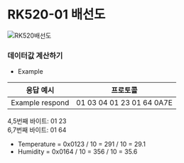 # RK520-01 배선도
![RK520배선도](https://user-images.githubusercontent.com/37902752/155929504-8da248a2-d38b-4d6f-87c9-2ed04c915835.png)

### 데이터값 계산하기
* Example

|응답 예시|프로토콜|
|----|----------|
|Example respond|01 03 04 01 23 01 64 0A7E|

4,5번째 바이트: 01 23  
6,7번째 바이트: 01 64  
* Temperature = 0x0123 / 10 = 291 / 10 = 29.1      
* Humidity = 0x0164 / 10 = 356 / 10 = 35.6 